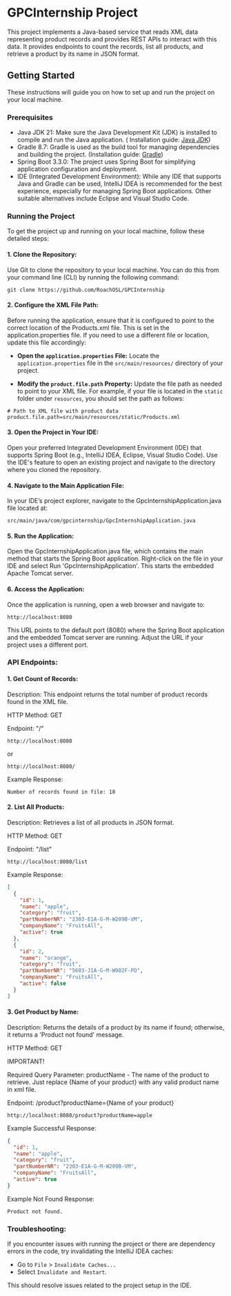 # GPCInternship Project

This project implements a Java-based service that reads XML data representing product records and provides REST APIs to
interact with this data. It provides endpoints to count the records, list all products, and retrieve a product by its
name in JSON format.

## Getting Started

These instructions will guide you on how to set up and run the project on your local machine.

### Prerequisites

- Java JDK 21: Make sure the Java Development Kit (JDK) is installed to compile and run the Java application. (
  Installation guide: [Java JDK](https://www.oracle.com/java/technologies/javase-jdk11-downloads.html))
- Gradle 8.7: Gradle is used as the build tool for managing dependencies and building the project. (Installation
  guide: [Gradle](https://gradle.org/install/))
- Spring Boot 3.3.0: The project uses Spring Boot for simplifying application configuration and deployment.
- IDE (Integrated Development Environment): While any IDE that supports Java and Gradle can be used, IntelliJ IDEA is
  recommended for the best experience, especially for managing Spring Boot applications. Other suitable alternatives
  include Eclipse and Visual Studio Code.

### Running the Project

To get the project up and running on your local machine, follow these detailed steps:

#### 1. Clone the Repository:

Use Git to clone the repository to your local machine. You can do this from your command line (CLI) by running the
following command:

````
git clone https://github.com/RoachOSL/GPCInternship
````

#### 2. Configure the XML File Path:

Before running the application, ensure that it is configured to point to the correct location of the Products.xml file.
This is set in the application.properties file. If you need to use a different file or location, update this file
accordingly:

- **Open the `application.properties` File:**
  Locate the `application.properties` file in the `src/main/resources/` directory of your project.

- **Modify the `product.file.path` Property:**
  Update the file path as needed to point to your XML file. For example, if your file is located in the `static` folder
  under `resources`, you should set the path as follows:

```properties
# Path to XML file with product data
product.file.path=src/main/resources/static/Products.xml
```

#### 3. Open the Project in Your IDE:

Open your preferred Integrated Development Environment (IDE) that supports Spring Boot (e.g., IntelliJ IDEA, Eclipse,
Visual Studio Code). Use the IDE's feature to open an existing project and navigate to the directory where you cloned
the repository.

#### 4. Navigate to the Main Application File: 
In your IDE’s project explorer, navigate to the GpcInternshipApplication.java file located at:

```
src/main/java/com/gpcinternship/GpcInternshipApplication.java
```

#### 5. Run the Application:

Open the GpcInternshipApplication.java file, which contains the main method that starts the Spring Boot application.
Right-click on the file in your IDE and select Run 'GpcInternshipApplication'. This starts the embedded Apache Tomcat
server.

#### 6. Access the Application:

Once the application is running, open a web browser and navigate to:

```
http://localhost:8080
```

This URL points to the default port (8080) where the Spring Boot application and the embedded Tomcat server are running.
Adjust the URL if your project uses a different port.

### API Endpoints:

#### 1. Get Count of Records:

Description: This endpoint returns the total number of product records found in the XML file.

HTTP Method: GET

Endpoint: "/"

```
http://localhost:8080
```

or

```
http://localhost:8080/
```

Example Response:

```String
Number of records found in file: 10
```

#### 2. List All Products:

Description: Retrieves a list of all products in JSON format.

HTTP Method: GET

Endpoint: "/list"

```
http://localhost:8080/list
```

Example Response:

```json
[
  {
    "id": 1,
    "name": "apple",
    "category": "fruit",
    "partNumberNR": "2303-E1A-G-M-W209B-VM",
    "companyName": "FruitsAll",
    "active": true
  },
  {
    "id": 2,
    "name": "orange",
    "category": "fruit",
    "partNumberNR": "5603-J1A-G-M-W982F-PO",
    "companyName": "FruitsAll",
    "active": false
  }
]

```

#### 3. Get Product by Name:

Description: Returns the details of a product by its name if found; otherwise, it returns a 'Product not found'
message.

HTTP Method: GET

IMPORTANT!

Required Query Parameter: productName - The name of the product to retrieve.
Just replace {Name of your product} with any valid product name in xml file.

Endpoint: /product?productName={Name of your product}

```
http://localhost:8080/product?productName=apple
```

Example Successful Response:

```json
{
  "id": 1,
  "name": "apple",
  "category": "fruit",
  "partNumberNR": "2303-E1A-G-M-W209B-VM",
  "companyName": "FruitsAll",
  "active": true
}
```

Example Not Found Response:

```
Product not found.
```

### Troubleshooting:

If you encounter issues with running the project or there are dependency errors in the code, try invalidating the
IntelliJ IDEA caches:

- Go to `File` > `Invalidate Caches...`
- Select `Invalidate and Restart`.

This should resolve issues related to the project setup in the IDE.
